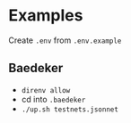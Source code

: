 # Examples

Create `.env` from `.env.example`

## Baedeker

- `direnv allow`
- cd into `.baedeker`
- `./up.sh testnets.jsonnet`